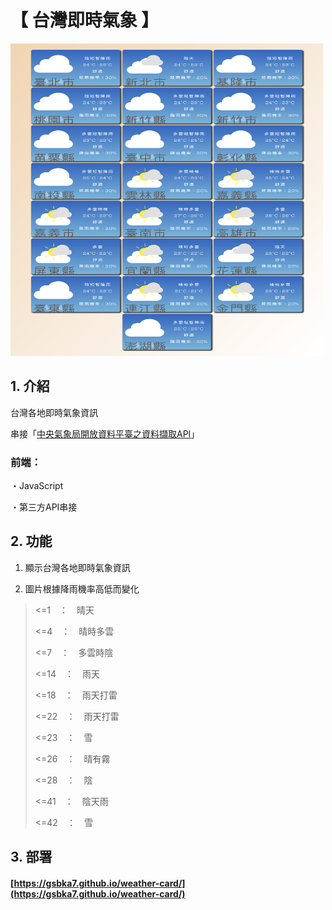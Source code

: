 # 【 台灣即時氣象 】

<img width="500" height="500" src="https://github.com/gsbka7/weather-card/blob/main/img-readme/weather-card.png"/>

## 1. 介紹

台灣各地即時氣象資訊

串接「[中央氣象局開放資料平臺之資料擷取API](https://opendata.cwb.gov.tw/dist/opendata-swagger.html#/%E9%A0%90%E5%A0%B1/get_v1_rest_datastore_F_D0047_089)」

### 前端：

・JavaScript

・第三方API串接

## 2. 功能

1. 顯示台灣各地即時氣象資訊

2. 圖片根據降雨機率高低而變化
   
><=1　：　晴天
>
><=4　：　晴時多雲
>
><=7　：　多雲時陰
>
><=14　：　雨天
>
><=18　：　雨天打雷
>
><=22　：　雨天打雷
>
><=23　：　雪
>
><=26　：　晴有霧
>
><=28　：　陰
>
><=41　：　陰天雨
>
><=42　：　雪

## 3. 部署

#### [https://gsbka7.github.io/weather-card/](https://gsbka7.github.io/weather-card/)
